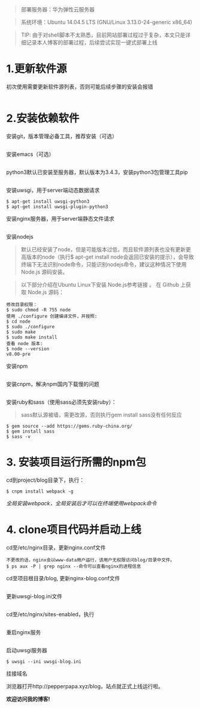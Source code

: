 > 部署服务器：华为弹性云服务器

> 系统环境：Ubuntu 14.04.5 LTS (GNU/Linux 3.13.0-24-generic x86_64)

> TIP: 由于对shell脚本不太熟悉，目前网站部署过程过于复杂，本文只是详细记录本人博客的部署过程，后续尝试实现一键式部署上线

# 1.更新软件源

初次使用需要更新软件源列表，否则可能后续步骤的安装会报错
```$ apt-get update 
```

# 2.安装依赖软件
安装git，版本管理必备工具，推荐安装（可选）
```$ apt-get install git 
```

安装emacs（可选）
```$ apt-get install emacs24 
```

python3默认已安装至服务器，默认版本为3.4.3，安装python3包管理工具pip
```$ apt-get install python3-pip 
```

安装uwsgi，用于server端动态数据请求
```$ apt-get install uwsgi 
$ apt-get install uwsgi-python3 
$ apt-get install uwsgi-plugin-python3 
```

安装nginx服务器，用于server端静态文件请求
```$ apt-get install nginx 
```

安装nodejs
> 默认已经安装了node，但是可能版本过低，而且软件源列表也没有更新更高版本的node（执行$ apt-get install node会返回已安装的提示），会导致终端下无法识别node命令，只能识别nodejs命令，建议这种情况下使用Node.js 源码安装。

> 以下部分介绍在Ubuntu Linux下安装 Node.js参考链接 。 在 Github 上获取 Node.js 源码：

```$ sudo git clone https://github.com/nodejs/node.git 
修改目录权限：
$ sudo chmod -R 755 node 
使用 ./configure 创建编译文件，并按照:
$ cd node 
$ sudo ./configure 
$ sudo make 
$ sudo make install 
查看 node 版本:
$ node --version 
v8.00-pre 
```

安装npm
```$ apt-get install npm 
```

安装cnpm，解决npm国内下载慢的问题
```$ npm install -g cnpm --registry=https://registry.npm.taobao.org 
```

安装ruby和sass（使用sass必须先安装ruby）：
> sass默认源被墙，需更改源，否则执行gem install sass没有任何反应

```$ apt-get install ruby  
$ gem source --add https://gems.ruby-china.org/
$ gem install sass 
$ sass -v 
```

# 3. 安装项目运行所需的npm包
cd到project/blog目录下，执行：
```$ cnpm install 
$ cnpm install webpack -g
```
*全局安装webpack，全局安装后才可以在终端使用webpack命令*

# 4. clone项目代码并启动上线
cd至/etc/nginx目录，更新nginx.conf文件

```user www-data; 更新为 user root root; 
不更改的话，nginx会以www-data用户运行，该用户无权限访问blog/目录中文件。
$ ps aux -P | grep nginx --命令可以查看nginx的进程信息
```

cd至项目根目录/blog, 更新nginx-blog.conf文件
```listen端口号更改为80（默认http端口号） root路径更新为华为云服务器blog根目录
```

更新uwsgi-blog.ini文件
```更新wsgi-file路径为云服务器项目目录下的app.py的路径
```

cd至/etc/nginx/sites-enabled，执行
```$ rm default --删除默认链接文件 $ ln -s ~/projects/blog/nginx-blog.conf --创建新链接，链接至blog的配置文件
```

重启nginx服务
```$ service nginx reload
```

启动uwsgi服务器
```$ cd ~/projects/blog
$ uwsgi --ini uwsgi-blog.ini
```

挂接域名

浏览器打开http://pepperpapa.xyz/blog，站点就正式上线运行啦。

**欢迎访问我的博客!**
